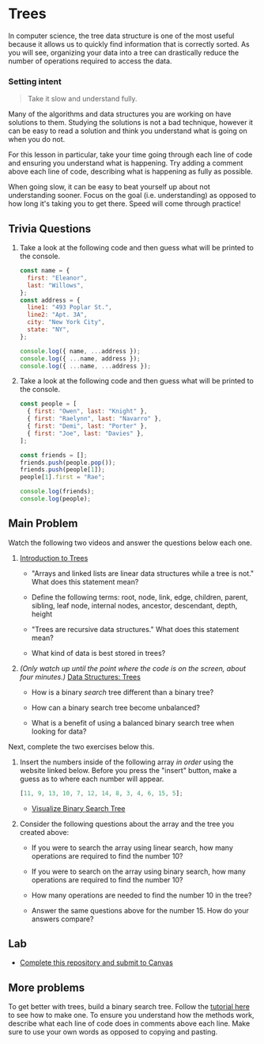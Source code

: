 # Trees

In computer science, the tree data structure is one of the most useful because it allows us to quickly find information that is correctly sorted. As you will see, organizing your data into a tree can drastically reduce the number of operations required to access the data.

### Setting intent

> Take it slow and understand fully.

Many of the algorithms and data structures you are working on have solutions to them. Studying the solutions is not a bad technique, however it can be easy to read a solution and think you understand what is going on when you do not.

For this lesson in particular, take your time going through each line of code and ensuring you understand what is happening. Try adding a comment above each line of code, describing what is happening as fully as possible.

When going slow, it can be easy to beat yourself up about not understanding sooner. Focus on the goal (i.e. understanding) as opposed to how long it's taking you to get there. Speed will come through practice!

## Trivia Questions

1. Take a look at the following code and then guess what will be printed to the console.

   ```js
   const name = {
     first: "Eleanor",
     last: "Willows",
   };
   const address = {
     line1: "493 Poplar St.",
     line2: "Apt. 3A",
     city: "New York City",
     state: "NY",
   };

   console.log({ name, ...address });
   console.log({ ...name, address });
   console.log({ ...name, ...address });
   ```

1. Take a look at the following code and then guess what will be printed to the console.

   ```js
   const people = [
     { first: "Owen", last: "Knight" },
     { first: "Raelynn", last: "Navarro" },
     { first: "Demi", last: "Porter" },
     { first: "Joe", last: "Davies" },
   ];

   const friends = [];
   friends.push(people.pop());
   friends.push(people[1]);
   people[1].first = "Rae";

   console.log(friends);
   console.log(people);
   ```

## Main Problem

Watch the following two videos and answer the questions below each one.

1. [Introduction to Trees](https://www.youtube.com/watch?v=qH6yxkw0u78)

   - "Arrays and linked lists are linear data structures while a tree is not." What does this statement mean?

   - Define the following terms: root, node, link, edge, children, parent, sibling, leaf node, internal nodes, ancestor, descendant, depth, height

   - "Trees are recursive data structures." What does this statement mean?

   - What kind of data is best stored in trees?

1. _(Only watch up until the point where the code is on the screen, about four minutes.)_ [Data Structures: Trees](https://www.youtube.com/watch?v=oSWTXtMglKE)

   - How is a binary _search_ tree different than a binary tree?

   - How can a binary search tree become unbalanced?

   - What is a benefit of using a balanced binary search tree when looking for data?

Next, complete the two exercises below this.

1. Insert the numbers inside of the following array _in order_ using the website linked below. Before you press the "insert" button, make a guess as to where each number will appear.

   ```js
   [11, 9, 13, 10, 7, 12, 14, 8, 3, 4, 6, 15, 5];
   ```

   - [Visualize Binary Search Tree](https://www.cs.usfca.edu/~galles/visualization/BST.html)

1. Consider the following questions about the array and the tree you created above:

   - If you were to search the array using linear search, how many operations are required to find the number 10?

   - If you were to search on the array using binary search, how many operations are required to find the number 10?

   - How many operations are needed to find the number 10 in the tree?

   - Answer the same questions above for the number 15. How do your answers compare?

## Lab

- [Complete this repository and submit to Canvas](https://github.com/joinpursuit/m6-trees-introduction-lab)

## More problems

To get better with trees, build a binary search tree. Follow the [tutorial here](https://adrianmejia.com/data-structures-for-beginners-trees-binary-search-tree-tutorial/) to see how to make one. To ensure you understand how the methods work, describe what each line of code does in comments above each line. Make sure to use your own words as opposed to copying and pasting.
